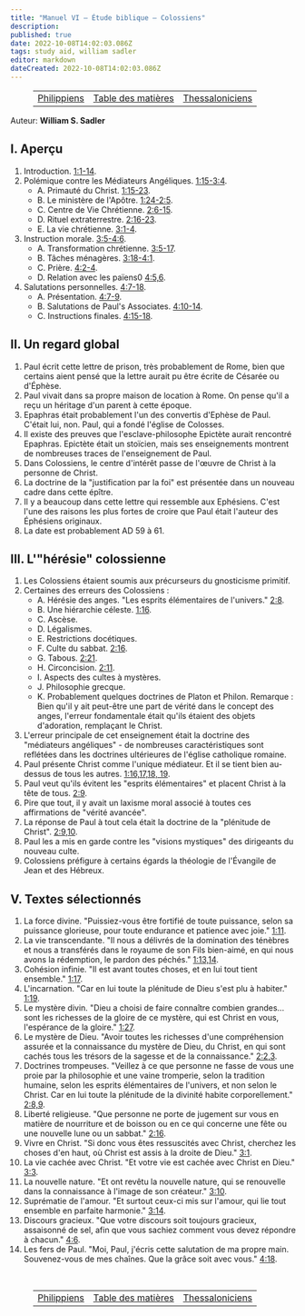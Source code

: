 ```yaml
---
title: "Manuel VI — Étude biblique — Colossiens"
description: 
published: true
date: 2022-10-08T14:02:03.086Z
tags: study aid, william sadler
editor: markdown
dateCreated: 2022-10-08T14:02:03.086Z
---
```


<figure class="table chapter-navigator">
	<table>
		<tbody>
		<tr>
			<td><a href="/fr/article/William_S_Sadler/Workbook_6_Bible_Study/Study_2_11_Philippians">Philippiens</a></td>
			<td><a href="/fr/article/William_S_Sadler/Workbook_6_Bible_Study/Index">Table des matières</a></td>
			<td><a href="/fr/article/William_S_Sadler/Workbook_6_Bible_Study/Study_2_13_Thessalonians">Thessaloniciens</a></td>
		</tr>
		</tbody>
	</table>
</figure>

Auteur: **William S. Sadler**

## I. Aperçu

1. Introduction. [1:1-14](/fr/Bible/Colossians/1#v1).
2. Polémique contre les Médiateurs Angéliques. [1:15-3:4](/fr/Bible/Colossiens/1#v15).
	- A. Primauté du Christ. [1:15-23](/fr/Bible/Colossiens/1#v15).
	- B. Le ministère de l'Apôtre. [1:24-2:5](/en/Bible/Colossians/1#v24).
	- C. Centre de Vie Chrétienne. [2:6-15](/fr/Bible/Colossiens/2#v6).
	- D. Rituel extraterrestre. [2:16-23](/fr/Bible/Colossiens/2#v16).
	- E. La vie chrétienne. [3:1-4](/fr/Bible/Colossiens/3#v1).
3. Instruction morale. [3:5-4:6](/fr/Bible/Colossiens/3#v5).
	- A. Transformation chrétienne. [3:5-17](/fr/Bible/Colossiens/3#v5).
	- B. Tâches ménagères. [3:18-4:1](/fr/Bible/Colossiens/3#v18).
	- C. Prière. [4:2-4](/fr/Bible/Colossiens/4#v2).
	- D. Relation avec les païens0 [4:5,6](/en/Bible/Colossians/4#v5).
4. Salutations personnelles. [4:7-18](/fr/Bible/Colossiens/4#v7).
	- A. Présentation. [4:7-9](/fr/Bible/Colossiens/4#v7).
	- B. Salutations de Paul's Associates. [4:10-14](/fr/Bible/Colossiens/4#v10).
	- C. Instructions finales. [4:15-18](/fr/Bible/Colossiens/4#v15).

## II. Un regard global

1. Paul écrit cette lettre de prison, très probablement de Rome, bien que certains aient pensé que la lettre aurait pu être écrite de Césarée ou d'Éphèse.
2. Paul vivait dans sa propre maison de location à Rome. On pense qu'il a reçu un héritage d'un parent à cette époque.
3. Epaphras était probablement l'un des convertis d'Ephèse de Paul. C'était lui, non. Paul, qui a fondé l'église de Colosses.
4. Il existe des preuves que l'esclave-philosophe Epictète aurait rencontré Epaphras. Epictète était un stoïcien, mais ses enseignements montrent de nombreuses traces de l'enseignement de Paul.
5. Dans Colossiens, le centre d'intérêt passe de l'œuvre de Christ à la personne de Christ.
6. La doctrine de la "justification par la foi" est présentée dans un nouveau cadre dans cette épître.
7. Il y a beaucoup dans cette lettre qui ressemble aux Ephésiens. C'est l'une des raisons les plus fortes de croire que Paul était l'auteur des Éphésiens originaux.
8. La date est probablement AD 59 à 61.

## III. L'"hérésie" colossienne

1. Les Colossiens étaient soumis aux précurseurs du gnosticisme primitif.
2. Certaines des erreurs des Colossiens :
	- A. Hérésie des anges. "Les esprits élémentaires de l'univers." [2:8](/fr/Bible/Colossiens/2#v8).
	- B. Une hiérarchie céleste. [1:16](/fr/Bible/Colossians/1#v16).
	- C. Ascèse.
	- D. Légalismes.
	- E. Restrictions docétiques.
	- F. Culte du sabbat. [2:16](/fr/Bible/Colossians/2#v16).
	- G. Tabous. [2:21](/fr/Bible/Colossians/2#v21).
	- H. Circoncision. [2:11](/fr/Bible/Colossians/2#v11).
	- I. Aspects des cultes à mystères.
	- J. Philosophie grecque.
	- K. Probablement quelques doctrines de Platon et Philon.
	Remarque : Bien qu'il y ait peut-être une part de vérité dans le concept des anges, l'erreur fondamentale était qu'ils étaient des objets d'adoration, remplaçant le Christ.
3. L'erreur principale de cet enseignement était la doctrine des "médiateurs angéliques" - de nombreuses caractéristiques sont reflétées dans les doctrines ultérieures de l'église catholique romaine.
4. Paul présente Christ comme l'unique médiateur. Et il se tient bien au-dessus de tous les autres. [1:16,17,18, 19](/en/Bible/Colossians/1#v16).
5. Paul veut qu'ils évitent les "esprits élémentaires" et placent Christ à la tête de tous. [2:9](/fr/Bible/Colossiens/2#v9).
6. Pire que tout, il y avait un laxisme moral associé à toutes ces affirmations de "vérité avancée".
7. La réponse de Paul à tout cela était la doctrine de la "plénitude de Christ". [2:9,10](/fr/Bible/Colossians/2#v9).
8. Paul les a mis en garde contre les "visions mystiques" des dirigeants du nouveau culte.
9. Colossiens préfigure à certains égards la théologie de l'Évangile de Jean et des Hébreux.

## V. Textes sélectionnés

1. La force divine. "Puissiez-vous être fortifié de toute puissance, selon sa puissance glorieuse, pour toute endurance et patience avec joie." [1:11](/fr/Bible/Colossians/1#v11).
2. La vie transcendante. "Il nous a délivrés de la domination des ténèbres et nous a transférés dans le royaume de son Fils bien-aimé, en qui nous avons la rédemption, le pardon des péchés." [1:13,14](/fr/Bible/Colossiens/1#v13).
3. Cohésion infinie. "Il est avant toutes choses, et en lui tout tient ensemble." [1:17](/fr/Bible/Colossians/1#v17).
4. L'incarnation. "Car en lui toute la plénitude de Dieu s'est plu à habiter." [1:19](/fr/Bible/Colossians/1#v19).
5. Le mystère divin. "Dieu a choisi de faire connaître combien grandes... sont les richesses de la gloire de ce mystère, qui est Christ en vous, l'espérance de la gloire." [1:27](/fr/Bible/Colossiens/1#v27).
6. Le mystère de Dieu. "Avoir toutes les richesses d'une compréhension assurée et la connaissance du mystère de Dieu, du Christ, en qui sont cachés tous les trésors de la sagesse et de la connaissance." [2:2,3](/fr/Bible/Colossiens/2#v2).
7. Doctrines trompeuses. "Veillez à ce que personne ne fasse de vous une proie par la philosophie et une vaine tromperie, selon la tradition humaine, selon les esprits élémentaires de l'univers, et non selon le Christ. Car en lui toute la plénitude de la divinité habite corporellement." [2:8,9](/fr/Bible/Colossians/2#v8).
8. Liberté religieuse. "Que personne ne porte de jugement sur vous en matière de nourriture et de boisson ou en ce qui concerne une fête ou une nouvelle lune ou un sabbat." [2:16](/fr/Bible/Colossians/2#v16).
9. Vivre en Christ. "Si donc vous êtes ressuscités avec Christ, cherchez les choses d'en haut, où Christ est assis à la droite de Dieu." [3:1](/fr/Bible/Colossiens/3#v1).
10. La vie cachée avec Christ. "Et votre vie est cachée avec Christ en Dieu." [3:3](/fr/Bible/Colossiens/3#v3).
11. La nouvelle nature. "Et ont revêtu la nouvelle nature, qui se renouvelle dans la connaissance à l'image de son créateur." [3:10](/fr/Bible/Colossiens/3#v10).
12. Suprématie de l'amour. "Et surtout ceux-ci mis sur l'amour, qui lie tout ensemble en parfaite harmonie." [3:14](/fr/Bible/Colossiens/3#v14).
13. Discours gracieux. "Que votre discours soit toujours gracieux, assaisonné de sel, afin que vous sachiez comment vous devez répondre à chacun." [4:6](/fr/Bible/Colossiens/4#v6).
14. Les fers de Paul. "Moi, Paul, j'écris cette salutation de ma propre main. Souvenez-vous de mes chaînes. Que la grâce soit avec vous." [4:18](/fr/Bible/Colossiens/4#v18).


<br>

<figure class="table chapter-navigator">
	<table>
		<tbody>
		<tr>
			<td><a href="/fr/article/William_S_Sadler/Workbook_6_Bible_Study/Study_2_11_Philippians">Philippiens</a></td>
			<td><a href="/fr/article/William_S_Sadler/Workbook_6_Bible_Study/Index">Table des matières</a></td>
			<td><a href="/fr/article/William_S_Sadler/Workbook_6_Bible_Study/Study_2_13_Thessalonians">Thessaloniciens</a></td>
		</tr>
		</tbody>
	</table>
</figure>